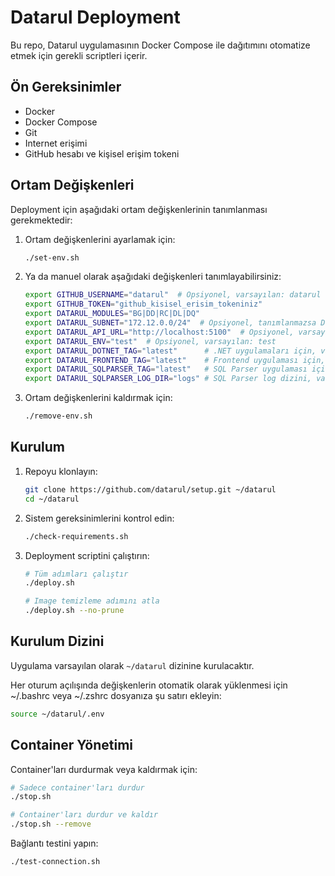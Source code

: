 # Datarul Deployment

Bu repo, Datarul uygulamasının Docker Compose ile dağıtımını otomatize etmek için gerekli scriptleri içerir.

## Ön Gereksinimler

- Docker
- Docker Compose
- Git
- Internet erişimi
- GitHub hesabı ve kişisel erişim tokeni

## Ortam Değişkenleri

Deployment için aşağıdaki ortam değişkenlerinin tanımlanması gerekmektedir:

1. Ortam değişkenlerini ayarlamak için:

    ```bash
    ./set-env.sh
    ```

2. Ya da manuel olarak aşağıdaki değişkenleri tanımlayabilirsiniz:

    ```bash
    export GITHUB_USERNAME="datarul"  # Opsiyonel, varsayılan: datarul
    export GITHUB_TOKEN="github_kisisel_erisim_tokeniniz"
    export DATARUL_MODULES="BG|DD|RC|DL|DQ"
    export DATARUL_SUBNET="172.12.0.0/24"  # Opsiyonel, tanımlanmazsa Docker otomatik subnet atar
    export DATARUL_API_URL="http://localhost:5100"  # Opsiyonel, varsayılan: http://localhost:5100
    export DATARUL_ENV="test"  # Opsiyonel, varsayılan: test
    export DATARUL_DOTNET_TAG="latest"      # .NET uygulamaları için, varsayılan: latest
    export DATARUL_FRONTEND_TAG="latest"    # Frontend uygulaması için, varsayılan: latest
    export DATARUL_SQLPARSER_TAG="latest"   # SQL Parser uygulaması için, varsayılan: latest
    export DATARUL_SQLPARSER_LOG_DIR="logs" # SQL Parser log dizini, varsayılan: logs
    ```

3. Ortam değişkenlerini kaldırmak için:

    ```bash
    ./remove-env.sh
    ```

## Kurulum

1. Repoyu klonlayın:

    ```bash
    git clone https://github.com/datarul/setup.git ~/datarul
    cd ~/datarul
    ```

2. Sistem gereksinimlerini kontrol edin:

    ```bash
    ./check-requirements.sh
    ```

3. Deployment scriptini çalıştırın:

    ```bash
    # Tüm adımları çalıştır
    ./deploy.sh

    # Image temizleme adımını atla
    ./deploy.sh --no-prune
    ```

## Kurulum Dizini

Uygulama varsayılan olarak `~/datarul` dizinine kurulacaktır.

Her oturum açılışında değişkenlerin otomatik olarak yüklenmesi için ~/.bashrc veya ~/.zshrc dosyanıza şu satırı ekleyin:

```bash
source ~/datarul/.env
```

## Container Yönetimi

Container'ları durdurmak veya kaldırmak için:

```bash
# Sadece container'ları durdur
./stop.sh

# Container'ları durdur ve kaldır
./stop.sh --remove
```

Bağlantı testini yapın:

```bash
./test-connection.sh
```
